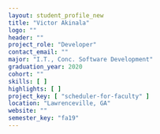 ```yaml
---
layout: student_profile_new
title: "Victor Akinala"
logo: ""
header: ""
project_role: "Developer"
contact_email: ""
major: "I.T., Conc. Software Development"
graduation_year: 2020
cohort: ""
skills: [ ]
highlights: [ ]
project_key: [ "scheduler-for-faculty" ]
location: "Lawrenceville, GA"
website: ""
semester_key: "fa19"
---
```

